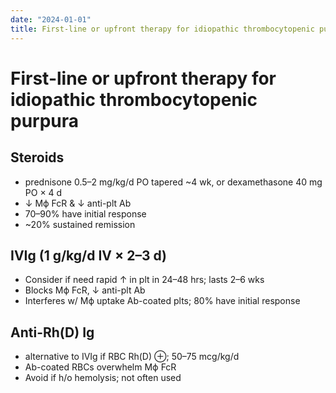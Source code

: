 ```yaml
---
date: "2024-01-01"
title: First-line or upfront therapy for idiopathic thrombocytopenic purpura
---
```


# First-line or upfront therapy for idiopathic thrombocytopenic purpura

## Steroids

- prednisone 0.5–2 mg/kg/d PO tapered ~4 wk, or dexamethasone 40 mg PO × 4 d
- ↓ Mϕ FcR & ↓ anti-plt Ab
- 70–90% have initial response
- ~20% sustained remission

## IVIg (1 g/kg/d IV × 2–3 d)

- Consider if need rapid ↑ in plt in 24–48 hrs; lasts 2–6 wks
- Blocks Mϕ FcR, ↓ anti-plt Ab
- Interferes w/ Mϕ uptake Ab-coated plts; 80% have initial response

## Anti-Rh(D) Ig

- alternative to IVIg if RBC Rh(D) ⊕; 50–75 mcg/kg/d
- Ab-coated RBCs overwhelm Mϕ FcR
- Avoid if h/o hemolysis; not often used

